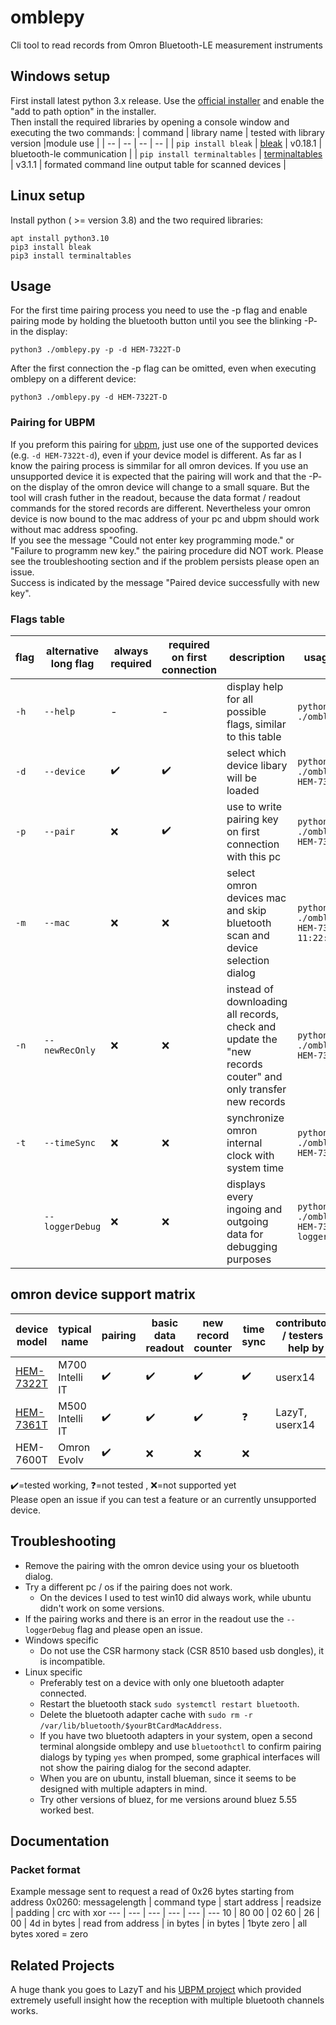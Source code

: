 # omblepy
Cli tool to read records from Omron Bluetooth-LE measurement instruments


## Windows setup
First install latest python 3.x release.
Use the <a href="https://www.python.org/downloads/">official installer</a> and enable the "add to path option" in the installer. <br>
Then install the required libraries by opening a console window and executing the two commands:
| command  | library name | tested with library version |module use |
| -- | -- | -- | -- |
| `pip install bleak` | <a href="https://pypi.org/project/bleak/">bleak</a> | v0.18.1 | bluetooth-le communication |
| `pip install terminaltables` | <a href="https://pypi.org/project/terminaltables/">terminaltables</a> | v3.1.1 | formated command line output table for scanned devices |

## Linux setup
Install python ( >= version 3.8) and the two required libraries:
```
apt install python3.10
pip3 install bleak
pip3 install terminaltables
```

## Usage
For the first time pairing process you need to use the -p flag and enable pairing mode by holding the bluetooth button until you see the blinking -P- in the display:
```
python3 ./omblepy.py -p -d HEM-7322T-D 
```
After the first connection the -p flag can be omitted, even when executing omblepy on a different device:
```
python3 ./omblepy.py -d HEM-7322T-D
```
### Pairing for UBPM
If you preform this pairing for <a href="https://codeberg.org/LazyT/ubpm/">ubpm</a>, just use one of the supported devices (e.g. `-d HEM-7322t-d`), even if your device model is different. As far as I know the pairing process is simmilar for all omron devices. If you use an unsupported device it is expected that the pairing will work and that the -P- on the display of the omron device will change to a small square. But the tool will crash futher in the readout, because the data format / readout commands for the stored records are different. Nevertheless your omron device is now bound to the mac address of your pc and ubpm should work without mac address spoofing. <br>
If you see the message "Could not enter key programming mode." or "Failure to programm new key." the pairing procedure did NOT work. Please see the troubleshooting section and if the problem persists please open an issue. <br>
Success is indicated by the message "Paired device successfully with new key".

### Flags table
| flag  | alternative long flag  | always required | required on first connection | description | usage example | 
| ----- | ----- | ----- | ----- | ----- | ----- |
| `-h`  | `--help` | - | - | display help for all possible flags, similar to this table | `python3 ./omblepy.py -h` |
| `-d`  | `--device` |✔️ | ✔️ | select which device libary will be loaded | `python3 ./omblepy.py -d HEM-7322t-d` |
| `-p`  | `--pair` | ❌ | ✔️ | use to write pairing key on first connection with this pc | `python3 ./omblepy.py -d HEM-7322t-d -p` |
| `-m`  | `--mac` |❌ | ❌ | select omron devices mac and skip bluetooth scan and device selection dialog | `python3 ./omblepy.py -d HEM-7322t-d -m 11:22:33:44:55:66` |
| `-n`  | `--newRecOnly` | ❌ | ❌ | instead of downloading all records, check and update the "new records couter" and only transfer new records | `python3 ./omblepy.py -d HEM-7322t-d -n` |
| `-t`  | `--timeSync` | ❌ | ❌ | synchronize omron internal clock with system time | `python3 ./omblepy.py -d HEM-7322t-d -t` |
|  |`--loggerDebug`  | ❌ | ❌ | displays every ingoing and outgoing data for debugging purposes | `python3 ./omblepy.py -d HEM-7322t-d --loggerDebug` |

## omron device support matrix
| device model |typical name |  pairing | basic data readout | new record counter | time sync | contributors / testers / help by | 
| ----- | ----- | ----- | ----- | ----- | ----- | ----- |
| [HEM-7322T](deviceSpecific/hem-7322t-d.py) | M700 Intelli IT | ✔️ | ✔️ | ✔️ | ✔️ | userx14 |
| [HEM-7361T](deviceSpecific/hem-7361t-d.py)  | M500 Intelli IT | ✔️ | ✔️ | ✔️ | ❓ | LazyT, userx14 |
| HEM-7600T | Omron Evolv | ✔️ | ❌ | ❌ | ❌ |  |

✔️=tested working, ❓=not tested , ❌=not supported yet <br>
Please open an issue if you can test a feature or an currently unsupported device.

## Troubleshooting
- Remove the pairing with the omron device using your os bluetooth dialog.
- Try a different pc / os if the pairing does not work.
  - On the devices I used to test win10 did always work, while ubuntu didn't work on some versions.
- If the pairing works and there is an error in the readout use the `--loggerDebug` flag and please open an issue.
- Windows specific
  - Do not use the CSR harmony stack (CSR 8510 based usb dongles), it is incompatible.
- Linux specific
  - Preferably test on a device with only one bluetooth adapter connected.
  - Restart the bluetooth stack `sudo systemctl restart bluetooth`.
  - Delete the bluetooth adapter cache with `sudo rm -r /var/lib/bluetooth/$yourBtCardMacAddress`.
  - If you have two bluetooth adapters in your system, open a second terminal alongside omblepy and use `bluetoothctl` to confirm pairing dialogs by typing `yes` when promped, some graphical interfaces will not show the pairing dialog for the second adapter.
  - When you are on ubuntu, install blueman, since it seems to be designed with multiple adapters in mind.
  - Try other versions of bluez, for me versions around bluez 5.55 worked best.


## Documentation 

### Packet format
Example message sent to request a read of 0x26 bytes starting from address 0x0260:
messagelength | command type      | start address | readsize | padding     | crc with xor
---           | ---               | ---           | ---      | ---         | ---
10            | 80 00             | 02 60         | 26       | 00          | 4d
in bytes      | read from address | in bytes      | in bytes | 1byte zero  | all bytes xored = zero


## Related Projects
A huge thank you goes to LazyT and his <a href=https://codeberg.org/LazyT/ubpm>UBPM project</a>
which provided extremely usefull insight how the reception with multiple bluetooth channels works.
